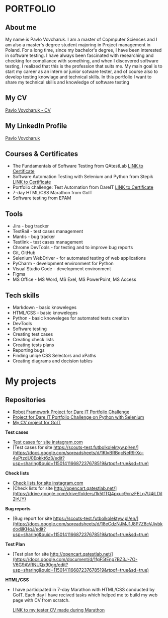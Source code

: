 # PORTFOLIO

## About me
My name is Pavlo Vovcharuk. I am a master of Copmputer Sciences and I am also a master's degree student majoring in Project management in Poland. For a long time, since my bachelor's degree, I have been interested in software testing. I have always been fascinated with researching and checking for compliance with something, and when I discovered software testing, I realized that this is the profession that suits me. My main goal is to start my career as an intern or junior sotware tester, and of course also to develop testing knowlage and technical skills. 
In this portfolio I want to share my technical skills and knowledge of software testing

## My CV
[Pavlo Vovcharuk - CV]()

## My LinkedIn Profile
[Pavlo Vovcharuk](https://www.linkedin.com/in/pavelvovcharuk/)

## Courses & Certificates
* The Fundamentals of Software Testing from QAtestLab [LINK to Certificate](https://clients.qatestlab.com/api/trainings/public_certificate_191165_16696.pdf)
* Software Automation Testing with Selenium and Python from Stepik [LINK to Certificate](https://stepik.org/cert/865274)
* Portfolio challenge: Test Automation from DareIT [LINK to Certificate](https://drive.google.com/file/d/1dWrfq9NqFtfJ92YQTPzN041jfv93lblW/edit)
* 7-day HTML/CSS Marathon from GoIT
* Software testing from EPAM 

## Tools 
* Jira - bug tracker
* TestRail - test cases management
* Mantis - bug tracker
* Testlink - test cases management 
* Chrome DevTools - for testing and to improve bug reports
* Git, GitHub
* Selenium WebDriver - for automated testing of web applications
* PyCharm - development environment for Python
* Visual Studio Code - development environment 
* Figma 
* MS Office - MS Word, MS Exel, MS PowerPoint, MS Access


## Tech skills
* Markdown - basic knoweleges
* HTML/CSS - basic knoweleges
* Python - basic knoweleges for automated tests creation
* DevTools
* Software testing
* Creating test cases
* Creating check lists
* Creating tests plans
* Reporting bugs
* Finding uniqe CSS Selectors and xPaths
* Creating diagrams and decision tables
  
# My projects
## Repositories
* [Robot Framework Project for Dare IT Portfolio Challenge](https://github.com/PavelVovcharuk/pavel_robotframework)
* [Project for Dare IT Portfolio Challenge on Python with Selenium](https://github.com/PavelVovcharuk/challenge_portfolio_pavel)
* [My CV project for GoIT](https://github.com/PavelVovcharuk/resume)

**Test cases**
* [Test cases for site instagram.com](https://drive.google.com/drive/folders/16vec9UuI6wreZRWi2kDFVKaPSrwmSlUr)
* [Test cases for site https://scouts-test.futbolkolektyw.pl/en/](https://docs.google.com/spreadsheets/d/1KlvBRBqcNeR9rXo-4uPtzdU0Epkkt6z3/edit?usp=sharing&ouid=115014116687237678519&rtpof=true&sd=true)

**Check lists**
* [Check lists for site instagram.com](https://drive.google.com/drive/folders/1OBPbzow0SAMuIRcKS29O81trVjCdvKpN)
* [Check lists for site http://opencart.qatestlab.net/](https://drive.google.com/drive/folders/1k5tfTQ4pxuc9cnzFELq7U4jLDiI2irUY)

**Bug reports**
* [Bug report for site https://scouts-test.futbolkolektyw.pl/en/](https://docs.google.com/spreadsheets/d/18eCdzNJMJ1J8P7Z8cVJivbkdodjlKHqJ/edit?usp=sharing&ouid=115014116687237678519&rtpof=true&sd=true)

**Test Plan**
* [Test plan for site http://opencart.qatestlab.net/](https://docs.google.com/document/d/1fgF5tEng7BZ3J-7O-V6G9AVRNUQx90gg/edit?usp=sharing&ouid=115014116687237678519&rtpof=true&sd=true)

**HTML/CSS**
* I have participated in 7-day Marathon with HTML/CSS conducted by GoIT. Each day I have recived tasks which helped me to build my web page with CV from scratch. 

  [LINK to my tester CV made during Marathon](https://pavlo-vovcharuk-cv.netlify.app/)
